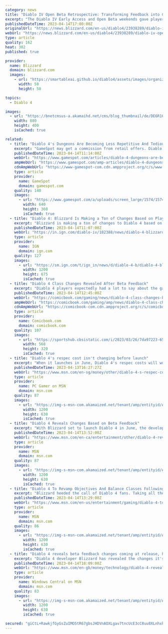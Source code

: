 ```yaml
---
category: news
title: "Diablo IV Open Beta Retrospective: Transforming Feedback into Change"
excerpt: "The Diablo IV Early Access and Open Beta weekends gave players the opportunity to see Sanctuary anew. As we look forward to launch, we’ve used player feedback and gameplay data to inform a series of updates to various systems. Come see what’s changed!"
publishedDateTime: 2023-04-14T17:00:00Z
originalUrl: "https://news.blizzard.com/en-us/diablo4/23938289/diablo-iv-open-beta-retrospective-transforming-feedback-into-change"
webUrl: "https://news.blizzard.com/en-us/diablo4/23938289/diablo-iv-open-beta-retrospective-transforming-feedback-into-change"
type: article
quality: 162
heat: 302
published: true

provider:
  name: Blizzard
  domain: blizzard.com
  images:
    - url: "https://smartableai.github.io/diablo4/assets/images/organizations/blizzard.com-50x50.jpg"
      width: 50
      height: 50

topics:
  - Diablo 4

images:
  - url: "https://bnetcmsus-a.akamaihd.net/cms/blog_thumbnail/de/DE6R1QRYNDEP1681262788714.png"
    width: 880
    height: 400
    isCached: true

related:
  - title: "Diablo 4's Dungeons Are Becoming Less Repetitive And Tedious Thanks To Beta Feedback"
    excerpt: "GameSpot may get a commission from retail offers. Diablo IV's dungeons will be undergoing some big changes in the final version of the game to be less tedious and repetitive, thanks to player feedback ..."
    publishedDateTime: 2023-04-14T11:14:00Z
    webUrl: "https://www.gamespot.com/articles/diablo-4-dungeons-are-becoming-less-repetitive-and-tedious-thanks-to-beta-feedback/1100-6513284/"
    ampWebUrl: "https://www.gamespot.com/amp-articles/diablo-4-dungeons-are-becoming-less-repetitive-and-tedious-thanks-to-beta-feedback/1100-6513284/"
    cdnAmpWebUrl: "https://www-gamespot-com.cdn.ampproject.org/c/s/www.gamespot.com/amp-articles/diablo-4-dungeons-are-becoming-less-repetitive-and-tedious-thanks-to-beta-feedback/1100-6513284/"
    type: article
    provider:
      name: GameSpot
      domain: gamespot.com
    quality: 140
    images:
      - url: "https://www.gamespot.com/a/uploads/screen_large/1574/15746725/4122220-11.jpg"
        width: 640
        height: 360
        isCached: true
  - title: "Diablo 4: Blizzard Is Making a Ton of Changes Based on Player Feedback"
    excerpt: "Blizzard is making a ton of changes to Diablo 4 based on feedback provided by players who participated in its two betas. Combining this feedback with actual gameplay data allowed Blizzard to review ..."
    publishedDateTime: 2023-04-14T11:07:00Z
    webUrl: "https://in.ign.com/diablo-iv/182388/news/diablo-4-blizzard-is-making-a-ton-of-changes-based-on-player-feedback"
    type: article
    provider:
      name: IGN
      domain: ign.com
    quality: 127
    images:
      - url: "https://sm.ign.com/t/ign_in/news/d/diablo-4-b/diablo-4-blizzard-is-making-a-ton-of-changes-based-on-player_z7d4.1200.jpg"
        width: 1200
        height: 675
        isCached: true
  - title: "Diablo 4 Class Changes Revealed After Beta Feedback"
    excerpt: "Diablo 4 players expectedly had a lot to say about the game after spending time with the open beta, and a lot of those conversations dealt with how the game's various classes felt. The Barbarian, ..."
    publishedDateTime: 2023-04-14T12:45:00Z
    webUrl: "https://comicbook.com/gaming/news/diablo-4-class-changes-buffs-nerfs-beta/"
    ampWebUrl: "https://comicbook.com/gaming/amp/news/diablo-4-class-changes-buffs-nerfs-beta/"
    cdnAmpWebUrl: "https://comicbook-com.cdn.ampproject.org/c/s/comicbook.com/gaming/amp/news/diablo-4-class-changes-buffs-nerfs-beta/"
    type: article
    provider:
      name: Comicbook.com
      domain: comicbook.com
    quality: 107
    images:
      - url: "https://sportshub.cbsistatic.com/i/2023/03/26/7da97223-6571-4286-9350-21d755cb1f41/new-games-out-this-month.png?width=568&height=320"
        width: 568
        height: 320
        isCached: true
  - title: "Diablo 4's respec cost isn't changing before launch"
    excerpt: "When it launches in June, Diablo 4's respec costs will work just like the recent beta, Blizzard says. The amount of gold required to move your skill points around is \"final,\" associate game director ..."
    publishedDateTime: 2023-04-13T16:27:27Z
    webUrl: "https://www.msn.com/en-sg/money/other/diablo-4-s-respec-cost-isn-t-changing-before-launch/ar-AA19QfkX"
    type: article
    provider:
      name: PC Gamer on MSN
      domain: msn.com
    quality: 87
    images:
      - url: "https://img-s-msn-com.akamaized.net/tenant/amp/entityid/AA19QbL2.img?h=630&w=1200&m=6&q=60&o=t&l=f&f=jpg&x=510&y=254"
        width: 1200
        height: 630
        isCached: true
  - title: "Diablo 4 Reveals Changes Based on Beta Feedback"
    excerpt: "With Blizzard set to launch Diablo 4 in June, the developer has held multiple test phases for the action RPG and has now revealed some changes that have been made based on fan feedback from the beta."
    publishedDateTime: 2023-04-14T13:52:00Z
    webUrl: "https://www.msn.com/en-ca/entertainment/other/diablo-4-reveals-changes-based-on-beta-feedback/ar-AA19SlR2"
    type: article
    provider:
      name: MSN
      domain: msn.com
    quality: 87
    images:
      - url: "https://img-s-msn-com.akamaized.net/tenant/amp/entityid/AA19S4Kv.img?h=630&w=1200&m=6&q=60&o=t&l=f&f=jpg&x=615&y=120"
        width: 1200
        height: 630
        isCached: true
  - title: "Diablo 4 To Revamp Objectives And Balance Classes Following Fan Feedback"
    excerpt: "Blizzard heeded the call of Diablo 4 fans. Taking all the feedback from the recent early access and open beta weekends to heart, the team has laid out a slew of tweaks and balance changes to be ..."
    publishedDateTime: 2023-04-14T13:29:00Z
    webUrl: "https://www.msn.com/en-us/entertainment/gaming/diablo-4-to-revamp-objectives-and-balance-classes-following-fan-feedback/ar-AA19StBa"
    type: article
    provider:
      name: MSN
      domain: msn.com
    quality: 86
    images:
      - url: "https://img-s-msn-com.akamaized.net/tenant/amp/entityid/AA19SjId.img?h=630&w=1200&m=6&q=60&o=t&l=f&f=jpg&x=488&y=182"
        width: 1200
        height: 630
        isCached: true
  - title: "Diablo 4 reveals beta feedback changes coming at release, here's the full list"
    excerpt: "Diablo 4 developer Blizzard has revealed the changes it's making to the game now that the betas have concluded and fans have given their feedback. These tweaks will be live when Diablo 4 launches on ..."
    publishedDateTime: 2023-04-14T18:09:00Z
    webUrl: "https://www.msn.com/en-gb/money/technology/diablo-4-reveals-beta-feedback-changes-coming-at-release-heres-the-full-list/ar-AA19SO3w"
    type: article
    provider:
      name: Windows Central on MSN
      domain: msn.com
    quality: 83
    images:
      - url: "https://img-s-msn-com.akamaized.net/tenant/amp/entityid/AA19SEF2.img?h=630&w=1200&m=6&q=60&o=t&l=f&f=jpg"
        width: 1200
        height: 630
        isCached: true

secured: "giCtL+RawkjfGyGsZuIMO5tR67gbsJHDVnAOXLgav7tncUcE3cC8uu8XLnhxksKNqO2TgwDTjuOLdFeFnp6FjKHxI058hKAWK/0VhEI0XF2wzsqrvP7qu4SmCeY0l3yTSNu17friDJ/RS8K58thZx/3lKf30ryszklnzx9HbWWJ/CIcQv1EYZ3nIkYbSLZW01N8Q/88umOmlwYiVSjvx+A6+M33XTfR+FXE5+k3KufFe/jYLUUdMwfSFuaEfyMt2budb6zWPkQHsHLMkeyFFCVhGdLi1OWArCLFxeIHEnD/9jk2ZRzU8eZCEJEvc/PCM78PWpEUV6b0T7rfJWw9HT1wNsDp3tbp0rATBfRWgXxE=;sIT7/nXuFbbqiut5UXuOjA=="
---
```


